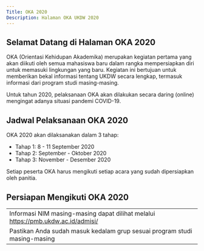 ```yaml
---
Title: OKA 2020
Description: Halaman OKA UKDW 2020
---
```


## Selamat Datang di Halaman OKA 2020

OKA (Orientasi Kehidupan Akademika) merupakan kegiatan pertama yang akan diikuti oleh semua mahasiswa baru dalam rangka mempersiapkan diri untuk memasuki lingkungan yang baru.
Kegiatan ini bertujuan untuk memberikan bekal informasi tentang UKDW secara lengkap, termasuk informasi dari program studi masing-masing.

Untuk tahun 2020, pelaksanaan OKA akan dilakukan secara daring (online) mengingat adanya situasi pandemi COVID-19. 

## Jadwal Pelaksanaan OKA 2020

OKA 2020 akan dilaksanakan dalam  3 tahap:
* Tahap 1: 8 - 11 September 2020
* Tahap 2: September - Oktober 2020
* Tahap 3: November - Desember 2020

Setiap peserta OKA harus mengikuti setiap acara yang sudah dipersiapkan oleh panitia.

## Persiapan Mengikuti OKA 2020

<table style="width: 100%;">
    <tbody>
        <tr>
            <td>Informasi NIM masing-masing dapat dilihat melalui <a href="https://pmb.ukdw.ac.id/admisi/">https://pmb.ukdw.ac.id/admisi/</a></td>
        </tr>
        <tr>
            <td>Pastikan Anda sudah masuk kedalam grup sesuai program studi masing-masing</td>
        </tr>
    </tbody>
</table>